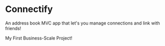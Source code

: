 # Connectify
An address book MVC app that let's you manage connections and link with friends!

My First Business-Scale Project!
